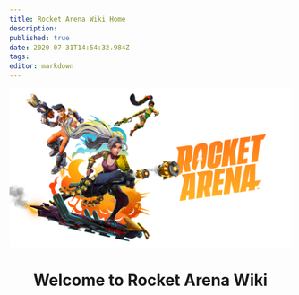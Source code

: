 ```yaml
---
title: Rocket Arena Wiki Home
description: 
published: true
date: 2020-07-31T14:54:32.984Z
tags: 
editor: markdown
---
```


<p align="center">
	<img alt="ra_wiki-home.jpg" src="/ra_primary-art_crop_3840x2160.jpg" width="700">
</p>
<h1 align="center">
  Welcome to Rocket Arena Wiki
</h1>